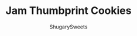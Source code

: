 ---
layout: ../../layouts/MarkdownPostLayout.astro
title: Jam Thumbprint Cookies
author: ShugarySweets
pubDate: 2021-02-05
description: "Jam Thumbprint Cookies - Buttery cookies filled with fruit preserves are a cute and classic favorite. Easy, delicious and loved by kids and adults alike!"
image_url: https://www.shugarysweets.com/wp-content/uploads/2021/03/jam-thumbprint-cookies-facebook.jpg
tags: ["Cookies","American"]
calories: 163
protein: 1
carbohydrates: 21
fats: 8
fiber: 0
ingredients: ["1 cup unsalted butter, room temperature","2/3 cup granulated white sugar","1/2 teaspoon almond extract","1 large egg white","2 cups all-purpose flour","2 teaspoon cornstarch","⅓ cup raspberry preserves","1 cup powdered sugar","2 teaspoon almond extract","1-2 Tablespoons water"]
serves: 24
time: "1 hour 30 minutes"
prepTime: "15 minutes"
instructions: ["Use the paddle attachment on a stand mixer and beat the butter for 30 seconds on a low speed. Slowly add in the sugar and blend together for 2 minutes.","Add the egg white and almond extract, increase to medium speed and mix until combined.","Add in the flour and cornstarch. Mix until a ball of dough forms, about 1 minute. Wrap the ball of dough in plastic wrap and refrigerate for at least one hour and up to overnight.","Preheat the oven to 350℉.","Roll out the dough to ¼ inch thickness and cut with a 3 inch, egg shaped cookie cutter or round cookie cutter. Make an indentation in the center of the cookie using your thumb, about 1 inch long. Press about half the way into the cookie. If you break through to the bottom, take a little piece of dough to push into the dough, patching the break. Fill the thumbprint with jam.","Place on a baking sheet lined with a silpat or parchment paper, spaced 1 inch apart. Bake for 15 minutes and move to a wire rack to cool.","To make the glaze: Whisk the powdered sugar, almond extract and water together in a small bowl. Ifthe glaze isn’t thick enough, add 1 tbsp of water at a time until it reaches the desired thickness. Drizzle over cookies using a whisk or spoon; or use a piping bag with a small tip.","Allow to set and store in covered container at room temperture (Or in the refrigerator)."]
nutrition: ["163 calories","21 grams carbohydrates","28 milligrams cholesterol","8 grams fat","0 grams fiber","1 grams protein","5 grams saturated fat","6 milligrams sodium","12 grams sugar","0 grams trans fat","3 grams unsaturated fat"]
---